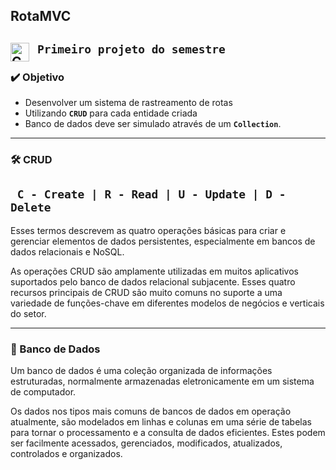## RotaMVC

**`Primeiro projeto do semestre`**
<img align="left" alt="C#" width="30px" style="padding-right:10px;" src="https://cdn.jsdelivr.net/gh/devicons/devicon/icons/csharp/csharp-original.svg" />
---

### ✔️ Objetivo

- Desenvolver um sistema de rastreamento de rotas
- Utilizando **`CRUD`** para cada entidade criada
- Banco de dados deve ser simulado através de um **`Collection`**.

---

### 🛠️ CRUD

**` C - Create | R - Read | U - Update | D - Delete`** 
---
Esses termos descrevem as quatro operações básicas para criar e
gerenciar elementos de dados persistentes, especialmente em bancos de dados relacionais e
NoSQL.

As operações CRUD são amplamente utilizadas em muitos aplicativos suportados pelo banco de dados relacional subjacente. Esses quatro recursos principais de CRUD são muito comuns no suporte a uma variedade de funções-chave em diferentes modelos de negócios e verticais do setor.

---

### 🎲 Banco de Dados

Um banco de dados é uma coleção organizada de informações estruturadas,
normalmente armazenadas eletronicamente em um sistema de computador.

Os dados nos tipos mais comuns de bancos de dados em operação atualmente, 
são modelados em linhas e colunas em uma série de tabelas para tornar o processamento 
e a consulta de dados eficientes. Estes podem ser facilmente acessados, gerenciados,
modificados, atualizados, controlados e organizados.
